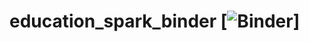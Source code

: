 # education_spark_binder [![Binder](https://mybinder.org/v2/gh/univalence/education_spark_binder/main?urlpath=lab/tree/lab1_word_count_text.ipynb)]